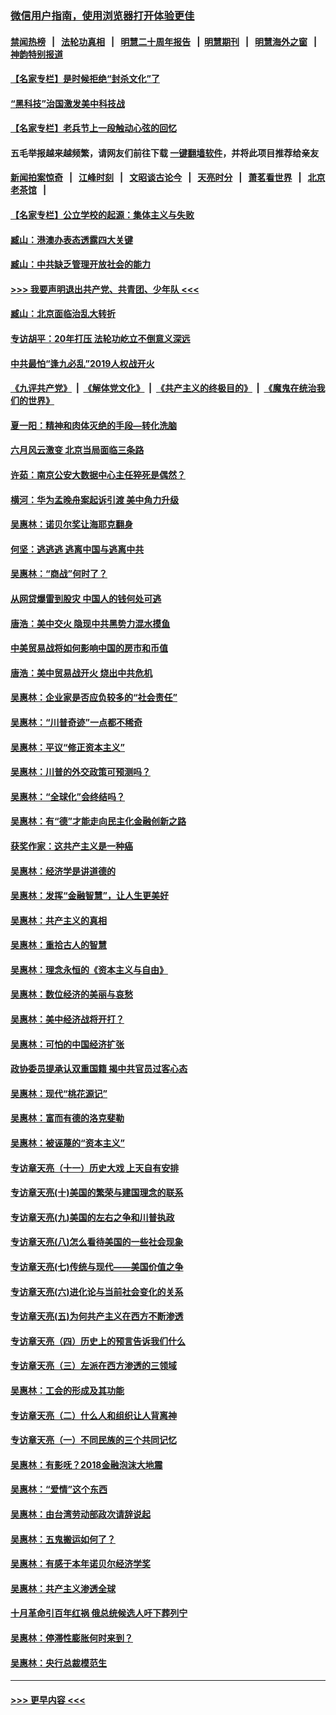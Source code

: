 ### [微信用户指南，使用浏览器打开体验更佳](https://github.com/gfw-breaker/banned-news1/blob/master/indexes/wechat-guide.md?t=0)
#### [禁闻热榜](热点新闻.md?t=0)  &nbsp;&nbsp;|&nbsp;&nbsp; [法轮功真相](https://github.com/gfw-breaker/truth/blob/master/README.md?t=0) &nbsp;&nbsp;|&nbsp;&nbsp; [明慧二十周年报告](https://github.com/gfw-breaker/mh-reports/blob/master/README.md?t=0) &nbsp;&nbsp;|&nbsp;&nbsp;[明慧期刊](https://github.com/gfw-breaker/mh-qikan) &nbsp;&nbsp;|&nbsp;&nbsp; [明慧海外之窗](https://github.com/gfw-breaker/mh-news/blob/master/README.md?t=0) &nbsp;&nbsp;|&nbsp;&nbsp; [神韵特别报道](https://github.com/gfw-breaker/mh-news/blob/master/shenyun.md?t=0)
#### [【名家专栏】是时候拒绝“封杀文化”了](../pages/nsc423/n11814093.md?t=02131833) 
#### [“黑科技”治国激发美中科技战](../pages/nsc423/n11638056.md?t=02131833) 
#### [【名家专栏】老兵节上一段触动心弦的回忆](../pages/nsc423/n11646016.md?t=02131833) 
#### 五毛举报越来越频繁，请网友们前往下载 [一键翻墙软件](https://github.com/gfw-breaker/ssr-accounts)，并将此项目推荐给亲友
#### [新闻拍案惊奇](https://github.com/gfw-breaker/banned-news1/blob/master/pages/link4.md) &nbsp;&nbsp;|&nbsp;&nbsp; [江峰时刻](https://github.com/gfw-breaker/banned-news1/blob/master/pages/link4.md) &nbsp;&nbsp;|&nbsp;&nbsp; [文昭谈古论今](https://github.com/gfw-breaker/banned-news1/blob/master/pages/link4.md) &nbsp;&nbsp;|&nbsp;&nbsp; [天亮时分](https://github.com/gfw-breaker/banned-news1/blob/master/pages/link4.md) &nbsp;&nbsp;|&nbsp;&nbsp; [萧茗看世界](https://github.com/gfw-breaker/banned-news1/blob/master/pages/link4.md) &nbsp;&nbsp;|&nbsp;&nbsp; [北京老茶馆](https://github.com/gfw-breaker/banned-news1/blob/master/pages/link4.md) &nbsp;&nbsp;|&nbsp;&nbsp; 
#### [【名家专栏】公立学校的起源：集体主义与失败](../pages/nsc423/n11601833.md?t=02131833) 
#### [臧山：港澳办表态透露四大关键](../pages/nsc423/n11421628.md?t=02131833) 
#### [臧山：中共缺乏管理开放社会的能力](../pages/nsc423/n11407457.md?t=02131833) 
#### [>>> 我要声明退出共产党、共青团、少年队 <<<](https://github.com/begood0513/goodnews/blob/master/quit/letter.md) 
#### [臧山：北京面临治乱大转折](../pages/nsc423/n11406895.md?t=02131833) 
#### [专访胡平：20年打压 法轮功屹立不倒意义深远](../pages/nsc423/n11398800.md?t=02131833) 
#### [中共最怕“逢九必乱”2019人权战开火](../pages/nsc423/n11385248.md?t=02131833) 
#### [《九评共产党》](https://github.com/begood0513/9ping.md/blob/master/README.md) &nbsp;|&nbsp; [《解体党文化》](../../../../jtdwh.md/blob/master/README.md)  &nbsp;|&nbsp; [《共产主义的终极目的》](../../../../gczydzjmd.md/blob/master/README.md) &nbsp;|&nbsp; [《魔鬼在统治我们的世界》](../../../../mgztzwmdsj.md/blob/master/README.md) 
#### [夏一阳：精神和肉体灭绝的手段—转化洗脑](../pages/nsc423/n11368250.md?t=02131833) 
#### [六月风云激变 北京当局面临三条路](../pages/nsc423/n11313668.md?t=02131833) 
#### [许茹：南京公安大数据中心主任猝死是偶然？](../pages/nsc423/n11064744.md?t=02131833) 
#### [横河：华为孟晚舟案起诉引渡 美中角力升级](../pages/nsc423/n11027230.md?t=02131833) 
#### [吴惠林：诺贝尔奖让海耶克翻身](../pages/nsc423/n10890049.md?t=02131833) 
#### [何坚：逃逃逃 逃离中国与逃离中共](../pages/nsc423/n10592891.md?t=02131833) 
#### [吴惠林：“商战”何时了？](../pages/nsc423/n10573558.md?t=02131833) 
#### [从网贷爆雷到股灾 中国人的钱何处可逃](../pages/nsc423/n10572800.md?t=02131833) 
#### [唐浩：美中交火 隐现中共黑势力混水摸鱼](../pages/nsc423/n10544040.md?t=02131833) 
#### [中美贸易战将如何影响中国的房市和币值](../pages/nsc423/n10543697.md?t=02131833) 
#### [唐浩：美中贸易战开火 烧出中共危机](../pages/nsc423/n10540126.md?t=02131833) 
#### [吴惠林：企业家是否应负较多的“社会责任”](../pages/nsc423/n10535022.md?t=02131833) 
#### [吴惠林：“川普奇迹”一点都不稀奇](../pages/nsc423/n10512808.md?t=02131833) 
#### [吴惠林：平议“修正资本主义”](../pages/nsc423/n10495724.md?t=02131833) 
#### [吴惠林：川普的外交政策可预测吗？](../pages/nsc423/n10462387.md?t=02131833) 
#### [吴惠林：“全球化”会终结吗？](../pages/nsc423/n10452838.md?t=02131833) 
#### [吴惠林：有“德”才能走向民主化金融创新之路](../pages/nsc423/n10432292.md?t=02131833) 
#### [获奖作家：这共产主义是一种癌](../pages/nsc423/n10431541.md?t=02131833) 
#### [吴惠林：经济学是讲道德的](../pages/nsc423/n10398014.md?t=02131833) 
#### [吴惠林：发挥“金融智慧”，让人生更美好](../pages/nsc423/n10375019.md?t=02131833) 
#### [吴惠林：共产主义的真相](../pages/nsc423/n10351394.md?t=02131833) 
#### [吴惠林：重拾古人的智慧](../pages/nsc423/n10337691.md?t=02131833) 
#### [吴惠林：理念永恒的《资本主义与自由》](../pages/nsc423/n10316274.md?t=02131833) 
#### [吴惠林：数位经济的美丽与哀愁](../pages/nsc423/n10292946.md?t=02131833) 
#### [吴惠林：美中经济战将开打？](../pages/nsc423/n10258825.md?t=02131833) 
#### [吴惠林：可怕的中国经济扩张](../pages/nsc423/n10219147.md?t=02131833) 
#### [政协委员提承认双重国籍 揭中共官员过客心态](../pages/nsc423/n10208809.md?t=02131833) 
#### [吴惠林：现代“桃花源记”](../pages/nsc423/n10185234.md?t=02131833) 
#### [吴惠林：富而有德的洛克斐勒](../pages/nsc423/n10142264.md?t=02131833) 
#### [吴惠林：被诬蔑的“资本主义”](../pages/nsc423/n10124816.md?t=02131833) 
#### [专访章天亮（十一）历史大戏 上天自有安排](../pages/nsc423/n10094905.md?t=02131833) 
#### [专访章天亮(十)美国的繁荣与建国理念的联系](../pages/nsc423/n10094899.md?t=02131833) 
#### [专访章天亮(九)美国的左右之争和川普执政](../pages/nsc423/n10094889.md?t=02131833) 
#### [专访章天亮(八)怎么看待美国的一些社会现象](../pages/nsc423/n10094857.md?t=02131833) 
#### [专访章天亮(七)传统与现代——美国价值之争](../pages/nsc423/n10093140.md?t=02131833) 
#### [专访章天亮(六)进化论与当前社会变化的关系](../pages/nsc423/n10092036.md?t=02131833) 
#### [专访章天亮(五)为何共产主义在西方不断渗透](../pages/nsc423/n10083620.md?t=02131833) 
#### [专访章天亮（四）历史上的预言告诉我们什么](../pages/nsc423/n10083606.md?t=02131833) 
#### [专访章天亮（三）左派在西方渗透的三领域](../pages/nsc423/n10081115.md?t=02131833) 
#### [吴惠林：工会的形成及其功能](../pages/nsc423/n10080633.md?t=02131833) 
#### [专访章天亮（二）什么人和组织让人背离神](../pages/nsc423/n10076637.md?t=02131833) 
#### [专访章天亮（一）不同民族的三个共同记忆](../pages/nsc423/n10074188.md?t=02131833) 
#### [吴惠林：有影呒？2018金融泡沫大地震](../pages/nsc423/n10040534.md?t=02131833) 
#### [吴惠林：“爱情”这个东西](../pages/nsc423/n10019423.md?t=02131833) 
#### [吴惠林：由台湾劳动部政次请辞说起](../pages/nsc423/n9979679.md?t=02131833) 
#### [吴惠林：五鬼搬运如何了？](../pages/nsc423/n9925338.md?t=02131833) 
#### [吴惠林：有感于本年诺贝尔经济学奖](../pages/nsc423/n9871883.md?t=02131833) 
#### [吴惠林：共产主义渗透全球](../pages/nsc423/n9812748.md?t=02131833) 
#### [十月革命引百年红祸 俄总统候选人吁下葬列宁](../pages/nsc423/n9810182.md?t=02131833) 
#### [吴惠林：停滞性膨胀何时来到？](../pages/nsc423/n9764136.md?t=02131833) 
#### [吴惠林：央行总裁模范生](../pages/nsc423/n9728134.md?t=02131833) 

----
#### [ >>> 更早内容 <<< ](../indexes/nsc423-earlier.md)
